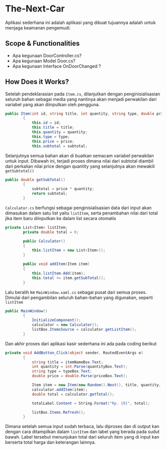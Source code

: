 # The-Next-Car

Aplikasi sederhana ini adalah aplikasi yang dibuat tujuannya adalah untuk menjaga keamanan pengemudi.

## Scope & Functionalities

- Apa kegunaan DoorController.cs?
- Apa kegunaan Model Door.cs?
- Apa kegunaan Interface OnDoorChanged ?

## How Does it Works?

Setelah pendeklarasian pada `Item.cs`, dilanjutkan dengan penginisialisasian seluruh bahan sebagai media yang nantinya akan menjadi perwakilan dari variabel yang akan diinputkan oleh pengguna.

```csharp
public Item(int id, string title, int quantity, string type, double price)
        {
            this.id = id;
            this.title = title;
            this.quantity = quantity;
            this.type = type;
            this.price = price;
            this.subtotal = subtotal;
```

Selanjutnya semua bahan akan di buatkan semacam variabel perwakilan untuk input. Dibawah ini, terjadi proses dimana nilai dari subtotal diambil dari perkalian nilai price dengan quantity yang selanjutnya akan mewakili `getSubtotal()`

```csharp
public double getSubTotal()
        {
            subtotal = price * quantity;
            return subtotal;
        }
```

`Calculator.cs` berfungsi sebagai penginisialisasian data dari input akan dimasukan dalam satu list yaitu `listItem`, serta penambahan nilai dari total jika item baru diinputkan ke dalam list secara otomatis

```csharp
private List<Item> listItem;
        private double total = 0;

        public Calculator()
        {
            this.listItem = new List<Item>();
        }

        public void addItem(Item item)
        {
            this.listItem.Add(item);
            this.total += item.getSubTotal();
        }
```

Lalu beralih ke `MainWindow.xaml.cs` sebagai pusat dari semua proses. Dimulai dari pengambilan seluruh bahan-bahan yang digunakan, seperti `listItem`

```csharp
public MainWindow()
        {
            InitializeComponent();
            calculator = new Calculator();
            listBox.ItemsSource = calculator.getListItem();
        }
```

Dan akhir proses dari aplikasi kasir sederhana ini ada pada coding berikut

```csharp
private void AddButton_Click(object sender, RoutedEventArgs e)
        {
            string title = itemNameBox.Text;
            int quantity = int.Parse(quantityBox.Text);
            string type = typeBox.Text;
            double price = double.Parse(priceBox.Text);

            Item item = new Item(new Random().Next(), title, quantity, type, price);
            calculator.addItem(item);
            double total = calculator.getTotal();

            totalLabel.Content = String.Format("Rp. {0}", total);

            listBox.Items.Refresh();
        }
```
       
Dimana setelah semua input sudah terbaca, lalu diproses dan di output kan dengan cara ditampilkan dalam `listItem` dan label yang berada pada sudut bawah. Label tersebut menunjukan total dari seluruh item yang di input kan berserta total harga dan keterangan lainnya.
